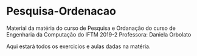 # Pesquisa-Ordenacao

Material da matéria do curso de Pesquisa e Ordanação do curso de Engenharia da Computação do IFTM 2019-2 
Professora: Daniela Orbolato

Aqui estará todos os exercicios e aulas dadas na matéria.
